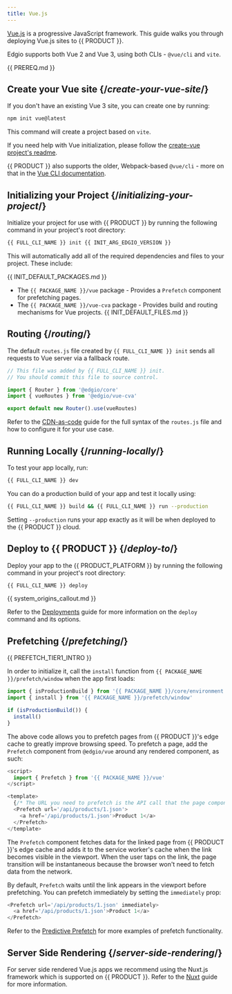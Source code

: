 ```yaml
---
title: Vue.js
---
```


[Vue.js](https://vuejs.org/) is a progressive JavaScript framework. This guide walks you through deploying Vue.js sites to {{ PRODUCT }}.

Edgio supports both Vue 2 and Vue 3, using both CLIs - `@vue/cli` and `vite`.


<!-- ## Example {/*example*/}

<ExampleButtons
  title="Vue.js"
  siteUrl="https://edgio-community-examples-vue3-live.layer0-limelight.link"
  repoUrl="https://github.com/edgio-docs/edgio-vue3-example" 
  deployFromRepo /> -->

{{ PREREQ.md }}

## Create your Vue site {/*create-your-vue-site*/}

If you don't have an existing Vue 3 site, you can create one by running:

```bash
npm init vue@latest
```

This command will create a project based on `vite`. 

If you need help with Vue initialization, please follow the [create-vue project's readme](https://github.com/vuejs/create-vue).

{{ PRODUCT }} also supports the older, Webpack-based `@vue/cli` - more on that in the [Vue CLI documentation](https://cli.vuejs.org).


## Initializing your Project {/*initializing-your-project*/}

Initialize your project for use with {{ PRODUCT }} by running the following command in your project's root directory:

```bash
{{ FULL_CLI_NAME }} init {{ INIT_ARG_EDGIO_VERSION }}
```

This will automatically add all of the required dependencies and files to your project. These include:

{{ INIT_DEFAULT_PACKAGES.md }}
- The `{{ PACKAGE_NAME }}/vue` package - Provides a `Prefetch` component for prefetching pages.
- The `{{ PACKAGE_NAME }}/vue-cva` package - Provides build and routing mechanisms for Vue projects.
{{ INIT_DEFAULT_FILES.md }}

## Routing {/*routing*/}

The default `routes.js` file created by `{{ FULL_CLI_NAME }} init` sends all requests to Vue server via a fallback route.

```js
// This file was added by {{ FULL_CLI_NAME }} init.
// You should commit this file to source control.

import { Router } from '@edgio/core'
import { vueRoutes } from '@edgio/vue-cva'

export default new Router().use(vueRoutes)
```

Refer to the [CDN-as-code](/guides/performance/cdn_as_code) guide for the full syntax of the `routes.js` file and how to configure it for your use case.

## Running Locally {/*running-locally*/}

To test your app locally, run:

```bash
{{ FULL_CLI_NAME }} dev
```

You can do a production build of your app and test it locally using:

```bash
{{ FULL_CLI_NAME }} build && {{ FULL_CLI_NAME }} run --production
```

Setting `--production` runs your app exactly as it will be when deployed to the {{ PRODUCT }} cloud.

## Deploy to {{ PRODUCT }} {/*deploy-to*/}

Deploy your app to the {{ PRODUCT_PLATFORM }} by running the following command in your project's root directory:

```bash
{{ FULL_CLI_NAME }} deploy
```

{{ system_origins_callout.md }}

Refer to the [Deployments](/guides/basics/deployments) guide for more information on the `deploy` command and its options.

## Prefetching {/*prefetching*/}

{{ PREFETCH_TIER1_INTRO }}

In order to initialize it, call the `install` function from `{{ PACKAGE_NAME }}/prefetch/window` when the app first loads:

```js
import { isProductionBuild } from '{{ PACKAGE_NAME }}/core/environment';
import { install } from '{{ PACKAGE_NAME }}/prefetch/window'

if (isProductionBuild()) {
  install()
}
```

The above code allows you to prefetch pages from {{ PRODUCT }}'s edge cache to greatly improve browsing speed. To prefetch a page, add the `Prefetch` component from `@edgio/vue` around any rendered component, as such:

```js ins="2,7,9"
<script>
  import { Prefetch } from '{{ PACKAGE_NAME }}/vue'
</script>

<template>
  {/* The URL you need to prefetch is the API call that the page component will make when it mounts. It will vary based on how you've implemented your site. */}
  <Prefetch url='/api/products/1.json'>
    <a href='/api/products/1.json'>Product 1</a>
  </Prefetch>
</template>
```

The `Prefetch` component fetches data for the linked page from {{ PRODUCT }}'s edge cache and adds it to the service worker's cache when the link becomes visible in the viewport. When the user taps on the link, the page transition will be instantaneous because the browser won't need to fetch data from the network.

By default, `Prefetch` waits until the link appears in the viewport before prefetching. You can prefetch immediately by setting the `immediately` prop:

```js
<Prefetch url='/api/products/1.json' immediately>
  <a href='/api/products/1.json'>Product 1</a>
</Prefetch>
```

Refer to the [Predictive Prefetch](/guides/performance/prefetching) for more examples of prefetch functionality.

## Server Side Rendering {/*server-side-rendering*/}

For server side rendered Vue.js apps we recommend using the Nuxt.js framework which is supported on {{ PRODUCT }}. Refer to the [Nuxt](/guides/sites_frameworks/getting_started/nuxt) guide for more information.
